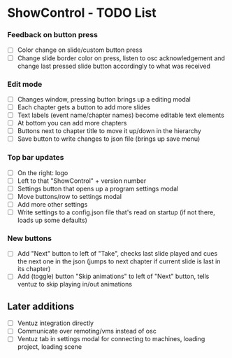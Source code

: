 # ShowControl - TODO List

### Feedback on button press
- [ ] Color change on slide/custom button press
- [ ] Change slide border color on press, listen to osc acknowledgement and change last pressed slide button accordingly to what was received

### Edit mode
- [ ] Changes window, pressing button brings up a editing modal
- [ ] Each chapter gets a button to add more slides
- [ ] Text labels (event name/chapter names) become editable text elements
- [ ] At bottom you can add more chapters
- [ ] Buttons next to chapter title to move it up/down in the hierarchy
- [ ] Save button to write changes to json file (brings up save menu)

### Top bar updates
- [ ] On the right: logo
- [ ] Left to that "ShowControl" + version number
- [ ] Settings button that opens up a program settings modal
- [ ] Move buttons/row to settings modal
- [ ] Add more other settings
- [ ] Write settings to a config.json file that's read on startup (if not there, loads up some defaults)

### New buttons
- [ ] Add "Next" button to left of "Take", checks last slide played and cues the next one in the json (jumps to next chapter if current slide is last in its chapter)
- [ ] Add (toggle) button "Skip animations" to left of "Next" button, tells ventuz to skip playing in/out animations

## Later additions
- [ ] Ventuz integration directly
- [ ] Communicate over remoting/vms instead of osc
- [ ] Ventuz tab in settings modal for connecting to machines, loading project, loading scene
